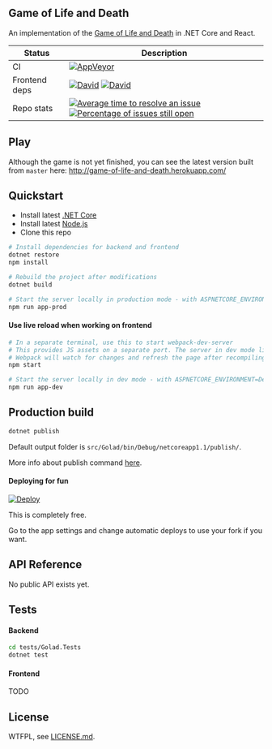 ## Game of Life and Death

An implementation of the [Game of Life and Death](https://www.youtube.com/watch?v=JkGZ2Hl1l8c) in .NET Core and React.

| Status | Description |
|--|--|
| CI | [![AppVeyor](https://img.shields.io/appveyor/ci/deltaidea/golad/master.svg)](https://ci.appveyor.com/project/deltaidea/golad)
| Frontend deps | [![David](https://img.shields.io/david/deltaidea/golad.svg)](https://david-dm.org/deltaidea/golad) [![David](https://img.shields.io/david/dev/deltaidea/golad.svg)](https://david-dm.org/deltaidea/golad?type=dev)
| Repo stats | [![Average time to resolve an issue](http://isitmaintained.com/badge/resolution/deltaidea/golad.svg)](http://isitmaintained.com/project/deltaidea/golad "Average time to resolve an issue") [![Percentage of issues still open](http://isitmaintained.com/badge/open/deltaidea/golad.svg)](http://isitmaintained.com/project/deltaidea/golad "Percentage of issues still open")

## Play

Although the game is not yet finished, you can see the latest version built from `master` here: http://game-of-life-and-death.herokuapp.com/

## Quickstart

- Install latest [.NET Core](https://www.microsoft.com/net/core#windowscmd)
- Install latest [Node.js](https://nodejs.org/en/)
- Clone this repo

```Bash
# Install dependencies for backend and frontend
dotnet restore
npm install

# Rebuild the project after modifications
dotnet build

# Start the server locally in production mode - with ASPNETCORE_ENVIRONMENT=Production
npm run app-prod
```

#### Use live reload when working on frontend

```Bash
# In a separate terminal, use this to start webpack-dev-server
# This provides JS assets on a separate port. The server in dev mode links `<script>`s to it
# Webpack will watch for changes and refresh the page after recompiling
npm start

# Start the server locally in dev mode - with ASPNETCORE_ENVIRONMENT=Development
npm run app-dev
```

## Production build

```Bash
dotnet publish
```

Default output folder is `src/Golad/bin/Debug/netcoreapp1.1/publish/`.

More info about publish command [here](https://docs.microsoft.com/en-us/dotnet/articles/core/tools/dotnet-publish).

#### Deploying for fun

[![Deploy](https://www.herokucdn.com/deploy/button.svg)](https://heroku.com/deploy?template=https://github.com/deltaidea/golad)

This is completely free.

Go to the app settings and change automatic deploys to use your fork if you want.

## API Reference

No public API exists yet.

## Tests

#### Backend

```Bash
cd tests/Golad.Tests
dotnet test
```

#### Frontend

TODO

## License

WTFPL, see [LICENSE.md](./LICENSE.md).
